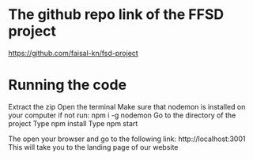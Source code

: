 # The github repo link of the FFSD project
https://github.com/faisal-kn/fsd-project

# Running the code


Extract the zip
Open the terminal
Make sure that nodemon is installed on your computer if not run: npm i -g nodemon
Go to the directory of the project
Type npm install
Type npm start

The open your browser and go to the following link: http://localhost:3001
This will take you to the landing page of our website 

